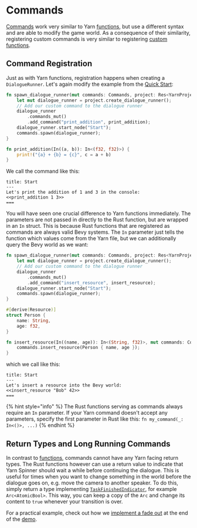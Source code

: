 # Commands

[Commands](../../../write-yarn-scripts/commands.md) work very similar to Yarn [functions](creating-functions.md), but use a different syntax and are able to modify the game world. As a consequence of their similarity, registering custom commands is very similar to registering [custom functions](creating-functions.md).

## Command Registration

Just as with Yarn functions, registration happens when creating a `DialogueRunner`. Let's again modify the example from the [Quick Start](../quick-start.md):

```rust
fn spawn_dialogue_runner(mut commands: Commands, project: Res<YarnProject>) {
    let mut dialogue_runner = project.create_dialogue_runner();
    // Add our custom command to the dialogue runner
    dialogue_runner
        .commands_mut()
        .add_command("print_addition", print_addition);
    dialogue_runner.start_node("Start");
    commands.spawn(dialogue_runner);
}

fn print_addition(In((a, b)): In<(f32, f32)>) {
    print!("{a} + {b} = {c}", c = a + b)
}
```

We call the command like this:

```
title: Start
---
Let's print the addition of 1 and 3 in the console:
<<print_addition 1 3>>
===
```

You will have seen one crucial difference to Yarn functions immediately. The parameters are not passed in directly to the Rust function, but are wrapped in an `In` struct. This is because Rust functions that are registered as commands are always valid Bevy systems. The `In` parameter just tells the function which values come from the Yarn file, but we can additionally query the Bevy world as we want:

```rust
fn spawn_dialogue_runner(mut commands: Commands, project: Res<YarnProject>) {
    let mut dialogue_runner = project.create_dialogue_runner();
    // Add our custom command to the dialogue runner
    dialogue_runner
        .commands_mut()
        .add_command("insert_resource", insert_resource);
    dialogue_runner.start_node("Start");
    commands.spawn(dialogue_runner);
}

#[derive(Resource)]
struct Person {
    name: String,
    age: f32,
}

fn insert_resource(In((name, age)): In<(String, f32)>, mut commands: Commands) {
    commands.insert_resource(Person { name, age });
}
```

which we call like this:

```
title: Start
---
Let's insert a resource into the Bevy world:
<<insert_resource "Bob" 42>>
===
```

{% hint style="info" %}
The Rust functions serving as commands always require an `In` parameter. If your Yarn command doesn't accept any parameters, specify the first parameter in Rust like this: `fn my_command(_: In<()>, ...)`
{% endhint %}

## Return Types and Long Running Commands

In contrast to [functions](creating-functions.md), commands cannot have any Yarn facing return types. The Rust functions however can use a return value to indicate that Yarn Spinner should wait a while before continuing the dialogue. This is useful for times when you want to change something in the world before the dialogue goes on, e.g. move the camera to another speaker. To do this, simply return a type implementing [`TaskFinishedIndicator`](https://docs.rs/bevy_yarnspinner/latest/bevy_yarnspinner/trait.TaskFinishedIndicator.html), for example `Arc<AtomicBool>`. This way, you can keep a copy of the `Arc` and change its content to `true` whenever your transition is over.

For a practical example, check out how we [implement a fade out](https://github.com/YarnSpinnerTool/YarnSpinner-Rust/blob/main/demo/src/yarnspinner_integration.rs#L114) at the end of the [demo](https://janhohenheim.itch.io/yarnspinner-rust-demo).
